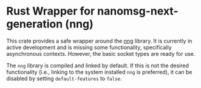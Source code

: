 # Rust Wrapper for nanomsg-next-generation (nng)

This crate provides a safe wrapper around the [nng][1] library.
It is currently in active development and is missing some functionality, specifically asynchronous contexts.
However, the basic socket types are ready for use.

The `nng` library is compiled and linked by default.
If this is not the desired functionality (i.e., linking to the system installed `nng` is preferred), it can be disabled by setting `default-features` to `false`.

[1]: https://nanomsg.github.io/nng/
